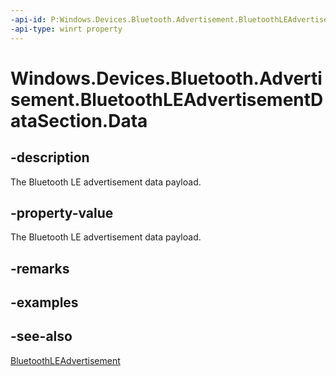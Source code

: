 ----api-id: P:Windows.Devices.Bluetooth.Advertisement.BluetoothLEAdvertisementDataSection.Data
-api-type: winrt property
---<!-- Property syntaxpublic Windows.Storage.Streams.IBuffer Data { get;  set; }--># Windows.Devices.Bluetooth.Advertisement.BluetoothLEAdvertisementDataSection.Data## -descriptionThe Bluetooth LE advertisement data payload.## -property-valueThe Bluetooth LE advertisement data payload.## -remarks## -examples## -see-also[BluetoothLEAdvertisement](bluetoothleadvertisement.md)